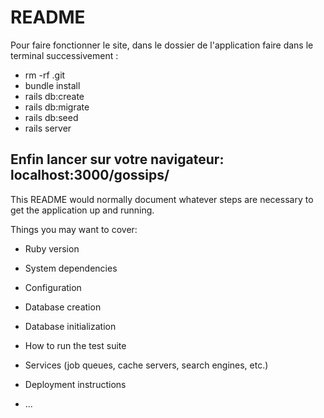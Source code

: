 # README



Pour faire fonctionner le site, dans le dossier de l'application faire dans le terminal successivement :

* rm -rf .git 
* bundle install 
* rails db:create 
* rails db:migrate 
* rails db:seed 
* rails server 

Enfin lancer sur votre navigateur: localhost:3000/gossips/
--------------------------------------------------------------------------------------------------------------

This README would normally document whatever steps are necessary to get the
application up and running.

Things you may want to cover:

* Ruby version

* System dependencies

* Configuration

* Database creation

* Database initialization

* How to run the test suite

* Services (job queues, cache servers, search engines, etc.)

* Deployment instructions

* ...
